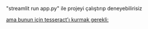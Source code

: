 "streamlit run app.py" ile projeyi çalıştırıp deneyebilirisiz

[ama bunun için tesseract'ı kurmak gerekli:](https://tesseract-ocr.github.io/tessdoc/Downloads.html)


